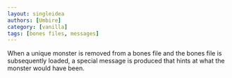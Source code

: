 ```yaml
---
layout: singleidea
authors: [Umbire]
category: [vanilla]
tags: [bones files, messages]
---
```

When a unique monster is removed from a bones file and the bones file is
subsequently loaded, a special message is produced that hints at what the
monster would have been.
